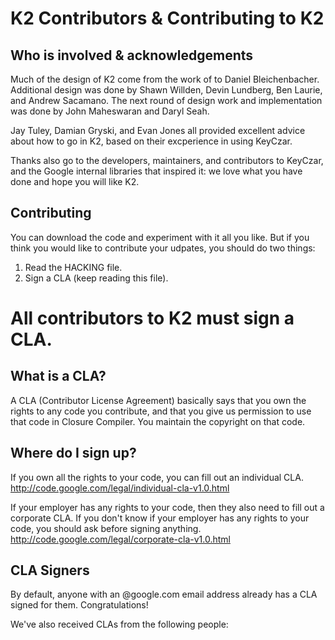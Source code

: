 # K2 Contributors & Contributing to K2

## Who is involved & acknowledgements
Much of the design of K2 come from the work of to Daniel Bleichenbacher.
Additional design was done by Shawn Willden, Devin Lundberg, Ben Laurie,
and Andrew Sacamano. The next round of design work and implementation was
done by John Maheswaran and Daryl Seah.

Jay Tuley, Damian Gryski, and Evan Jones all provided excellent advice
about how to go in K2, based on their excperience in using KeyCzar.

Thanks also go to the developers, maintainers, and contributors to KeyCzar,
and the Google internal libraries that inspired it: we love what you have
done and hope you will like K2.


## Contributing

You can download the code and experiment with it all you like.  But if you
think you would like to contribute your udpates, you should do two things:

1. Read the HACKING file.
2. Sign a CLA (keep reading this file).

# All contributors to K2 must sign a CLA.

## What is a CLA?

A CLA (Contributor License Agreement) basically says that you own the
rights to any code you contribute, and that you give us permission to
use that code in Closure Compiler. You maintain the copyright on that
code.

## Where do I sign up?

If you own all the rights to your code, you can fill out an individual CLA.
http://code.google.com/legal/individual-cla-v1.0.html

If your employer has any rights to your code, then they also need to fill
out a corporate CLA. If you don't know if your employer has any rights
to your code, you should ask before signing anything.
http://code.google.com/legal/corporate-cla-v1.0.html

## CLA Signers

By default, anyone with an @google.com email address already has a CLA
signed for them. Congratulations!

We've also received CLAs from the following people:

